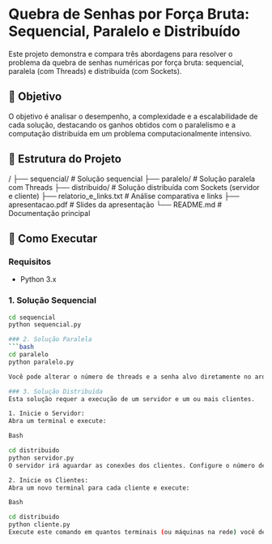 # Quebra de Senhas por Força Bruta: Sequencial, Paralelo e Distribuído

Este projeto demonstra e compara três abordagens para resolver o problema da quebra de senhas numéricas por força bruta: sequencial, paralela (com Threads) e distribuída (com Sockets).

## 🎯 Objetivo

O objetivo é analisar o desempenho, a complexidade e a escalabilidade de cada solução, destacando os ganhos obtidos com o paralelismo e a computação distribuída em um problema computacionalmente intensivo.

## 📂 Estrutura do Projeto
/
├── sequencial/       # Solução sequencial
├── paralelo/         # Solução paralela com Threads
├── distribuido/      # Solução distribuída com Sockets (servidor e cliente)
├── relatorio_e_links.txt # Análise comparativa e links
├── apresentacao.pdf  # Slides da apresentação
└── README.md         # Documentação principal

## 🚀 Como Executar

### Requisitos
- Python 3.x

### 1. Solução Sequencial

```bash
cd sequencial
python sequencial.py

### 2. Solução Paralela
```bash
cd paralelo
python paralelo.py

Você pode alterar o número de threads e a senha alvo diretamente no arquivo paralelo.py.

### 3. Solução Distribuída
Esta solução requer a execução de um servidor e um ou mais clientes.

1. Inicie o Servidor:
Abra um terminal e execute:

Bash

cd distribuido
python servidor.py
O servidor irá aguardar as conexões dos clientes. Configure o número de clientes esperados no código.

2. Inicie os Clientes:
Abra um novo terminal para cada cliente e execute:

Bash

cd distribuido
python cliente.py
Execute este comando em quantos terminais (ou máquinas na rede) você desejar. O trabalho começará assim que o número esperado de clientes se conectar ao servidor.